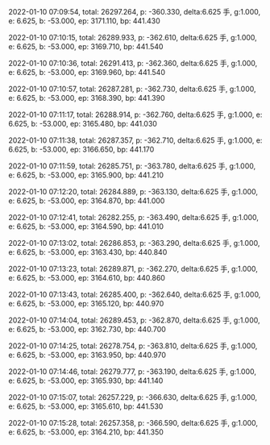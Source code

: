2022-01-10 07:09:54, total: 26297.264, p: -360.330, delta:6.625 手, g:1.000, e: 6.625, b: -53.000, ep: 3171.110, bp: 441.430

2022-01-10 07:10:15, total: 26289.933, p: -362.610, delta:6.625 手, g:1.000, e: 6.625, b: -53.000, ep: 3169.710, bp: 441.540

2022-01-10 07:10:36, total: 26291.413, p: -362.360, delta:6.625 手, g:1.000, e: 6.625, b: -53.000, ep: 3169.960, bp: 441.540

2022-01-10 07:10:57, total: 26287.281, p: -362.730, delta:6.625 手, g:1.000, e: 6.625, b: -53.000, ep: 3168.390, bp: 441.390

2022-01-10 07:11:17, total: 26288.914, p: -362.760, delta:6.625 手, g:1.000, e: 6.625, b: -53.000, ep: 3165.480, bp: 441.030

2022-01-10 07:11:38, total: 26287.357, p: -362.710, delta:6.625 手, g:1.000, e: 6.625, b: -53.000, ep: 3166.650, bp: 441.170

2022-01-10 07:11:59, total: 26285.751, p: -363.780, delta:6.625 手, g:1.000, e: 6.625, b: -53.000, ep: 3165.900, bp: 441.210

2022-01-10 07:12:20, total: 26284.889, p: -363.130, delta:6.625 手, g:1.000, e: 6.625, b: -53.000, ep: 3164.870, bp: 441.000

2022-01-10 07:12:41, total: 26282.255, p: -363.490, delta:6.625 手, g:1.000, e: 6.625, b: -53.000, ep: 3164.590, bp: 441.010

2022-01-10 07:13:02, total: 26286.853, p: -363.290, delta:6.625 手, g:1.000, e: 6.625, b: -53.000, ep: 3163.430, bp: 440.840

2022-01-10 07:13:23, total: 26289.871, p: -362.270, delta:6.625 手, g:1.000, e: 6.625, b: -53.000, ep: 3164.610, bp: 440.860

2022-01-10 07:13:43, total: 26285.400, p: -362.640, delta:6.625 手, g:1.000, e: 6.625, b: -53.000, ep: 3165.120, bp: 440.970

2022-01-10 07:14:04, total: 26289.453, p: -362.870, delta:6.625 手, g:1.000, e: 6.625, b: -53.000, ep: 3162.730, bp: 440.700

2022-01-10 07:14:25, total: 26278.754, p: -363.810, delta:6.625 手, g:1.000, e: 6.625, b: -53.000, ep: 3163.950, bp: 440.970

2022-01-10 07:14:46, total: 26279.777, p: -363.190, delta:6.625 手, g:1.000, e: 6.625, b: -53.000, ep: 3165.930, bp: 441.140

2022-01-10 07:15:07, total: 26257.229, p: -366.630, delta:6.625 手, g:1.000, e: 6.625, b: -53.000, ep: 3165.610, bp: 441.530

2022-01-10 07:15:28, total: 26257.358, p: -366.590, delta:6.625 手, g:1.000, e: 6.625, b: -53.000, ep: 3164.210, bp: 441.350